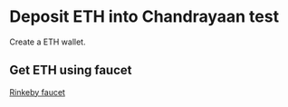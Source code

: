 # Deposit ETH into Chandrayaan test

Create a ETH wallet.

## Get ETH using faucet

[Rinkeby faucet](https://faucet.rinkeby.io/)
